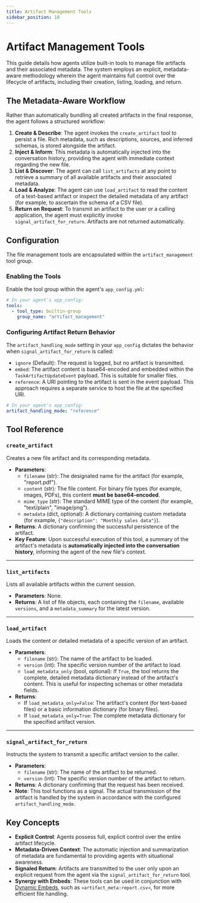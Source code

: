 ```yaml
---
title: Artifact Management Tools
sidebar_position: 10
---
```


# Artifact Management Tools

This guide details how agents utilize built-in tools to manage file artifacts and their associated metadata. The system employs an explicit, metadata-aware methodology wherein the agent maintains full control over the lifecycle of artifacts, including their creation, listing, loading, and return.

## The Metadata-Aware Workflow

Rather than automatically bundling all created artifacts in the final response, the agent follows a structured workflow:

1.  **Create & Describe**: The agent invokes the `create_artifact` tool to persist a file. Rich metadata, such as descriptions, sources, and inferred schemas, is stored alongside the artifact.
2.  **Inject & Inform**: This metadata is automatically injected into the conversation history, providing the agent with immediate context regarding the new file.
3.  **List & Discover**: The agent can call `list_artifacts` at any point to retrieve a summary of all available artifacts and their associated metadata.
4.  **Load & Analyze**: The agent can use `load_artifact` to read the content of a text-based artifact or inspect the detailed metadata of any artifact (for example, to ascertain the schema of a CSV file).
5.  **Return on Request**: To transmit an artifact to the user or a calling application, the agent must explicitly invoke `signal_artifact_for_return`. Artifacts are not returned automatically.

## Configuration

The file management tools are encapsulated within the `artifact_management` tool group.

### Enabling the Tools
Enable the tool group within the agent's `app_config.yml`:
```yaml
# In your agent's app_config:
tools:
  - tool_type: builtin-group
    group_name: "artifact_management"
```

### Configuring Artifact Return Behavior
The `artifact_handling_mode` setting in your `app_config` dictates the behavior when `signal_artifact_for_return` is called:

- `ignore` (Default): The request is logged, but no artifact is transmitted.
- `embed`: The artifact content is base64-encoded and embedded within the `TaskArtifactUpdateEvent` payload. This is suitable for smaller files.
- `reference`: A URI pointing to the artifact is sent in the event payload. This approach requires a separate service to host the file at the specified URI.

```yaml
# In your agent's app_config:
artifact_handling_mode: "reference"
```

## Tool Reference

### `create_artifact`
Creates a new file artifact and its corresponding metadata.

- **Parameters**:
    - `filename` (str): The designated name for the artifact (for example, "report.pdf").
    - `content` (str): The file content. For binary file types (for example, images, PDFs), this content **must be base64-encoded**.
    - `mime_type` (str): The standard MIME type of the content (for example, "text/plain", "image/png").
    - `metadata` (dict, optional): A dictionary containing custom metadata (for example, `{"description": "Monthly sales data"}`).
- **Returns**: A dictionary confirming the successful persistence of the artifact.
- **Key Feature**: Upon successful execution of this tool, a summary of the artifact's metadata is **automatically injected into the conversation history**, informing the agent of the new file's context.

---

### `list_artifacts`
Lists all available artifacts within the current session.

- **Parameters**: None.
- **Returns**: A list of file objects, each containing the `filename`, available `versions`, and a `metadata_summary` for the latest version.

---

### `load_artifact`
Loads the content or detailed metadata of a specific version of an artifact.

- **Parameters**:
    - `filename` (str): The name of the artifact to be loaded.
    - `version` (int): The specific version number of the artifact to load.
    - `load_metadata_only` (bool, optional): If `True`, the tool returns the complete, detailed metadata dictionary instead of the artifact's content. This is useful for inspecting schemas or other metadata fields.
- **Returns**:
    - If `load_metadata_only=False`: The artifact's content (for text-based files) or a basic information dictionary (for binary files).
    - If `load_metadata_only=True`: The complete metadata dictionary for the specified artifact version.

---

### `signal_artifact_for_return`
Instructs the system to transmit a specific artifact version to the caller.

- **Parameters**:
    - `filename` (str): The name of the artifact to be returned.
    - `version` (int): The specific version number of the artifact to return.
- **Returns**: A dictionary confirming that the request has been received.
- **Note**: This tool functions as a signal. The actual transmission of the artifact is handled by the system in accordance with the configured `artifact_handling_mode`.

## Key Concepts
- **Explicit Control**: Agents possess full, explicit control over the entire artifact lifecycle.
- **Metadata-Driven Context**: The automatic injection and summarization of metadata are fundamental to providing agents with situational awareness.
- **Signaled Return**: Artifacts are transmitted to the user only upon an explicit request from the agent via the `signal_artifact_for_return` tool.
- **Synergy with Embeds**: These tools can be used in conjunction with [Dynamic Embeds](embeds.md), such as `«artifact_meta:report.csv»`, for more efficient file handling.
